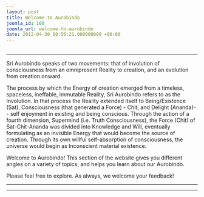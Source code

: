 ```yaml
---
layout: post
title: Welcome to Aurobindo
joomla_id: 108
joomla_url: welcome-to-aurobindo
date: 2012-04-30 00:56:21.000000000 +00:00
---
```

## 
* * *

Sri Aurobindo speaks of two movements: that of involution of consciousness from an omnipresent Reality to creation, and an evolution from creation onward.

The process by which the Energy of creation emerged from a timeless, spaceless, ineffable, immutable Reality, Sri Aurobindo refers to as the Involution. In that process the Reality extended itself to Being/Existence (Sat), Consciousness (that generated a Force) - Chit; and Delight (Ananda)-- self enjoyment in existing and being conscious. Through the action of a fourth dimension, Supermind (i.e. Truth Consciousness), the Force (Chit) of Sat-Chit-Ananda was divided into Knowledge and Will, eventually formulating as an invisible Energy that would become the source of creation. Through its own willful self-absorption of consciousness, the universe would begin as Inconscient material existence.

Welcome to Aurobindo! This section of the website gives you different angles on a variety of topics, and helps you learn about our Aurobindo.

Please feel free to explore. As always, we welcome your feedback!

* * *



* * *
